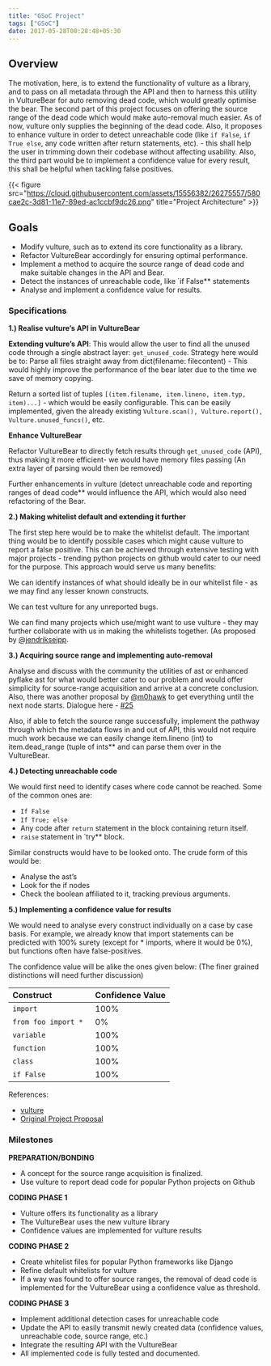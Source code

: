 ```yaml
---
title: "GSoC Project"
tags: ["GSoC"]
date: 2017-05-28T00:28:48+05:30
---
```


## Overview

The motivation, here, is to extend the functionality of vulture as a library,
and to pass on all metadata through the API and then to harness this utility in
VultureBear for auto removing dead code, which would greatly optimise the bear.
The second part of this project focuses on offering the source range of the dead
code which would make auto-removal much easier. As of now, vulture only supplies
the beginning of the dead code. Also, it proposes to enhance vulture in order to
detect unreachable code (like `if False`, `if True else`, any code written after
return statements, etc). - this shall help the user in trimming down their
codebase without affecting usability. Also, the third part would be to implement
a confidence value for every result, this shall be helpful when tackling false
positives.

{{< figure src="https://cloud.githubusercontent.com/assets/15556382/26275557/580cae2c-3d81-11e7-89ed-ac1ccbf9dc26.png" title="Project Architecture" >}}

## Goals
- Modify vulture, such as to extend its core functionality as a library.
- Refactor VultureBear accordingly for ensuring optimal performance.
- Implement a method to acquire the source range of dead code and make suitable
  changes in the API and Bear.
- Detect the instances of unreachable code, like `if False** statements
- Analyse and implement a confidence value for results.

### Specifications

**1.) Realise vulture’s API in VultureBear**

**Extending vulture’s API**: This would allow the user to find all the unused
	code through a single abstract layer: ```get_unused_code```. Strategy here
	would be to:
Parse all files straight away from dict(filename: filecontent) - This
would highly improve the performance of the bear later due to the time we
save of memory copying.

Return a sorted list of tuples `[(item.filename, item.lineno, item.typ,
item)...]` - which would be easily configurable. This can be easily implemented,
given the already existing `Vulture.scan(), Vulture.report(),
Vulture.unused_funcs()`, etc.

**Enhance VultureBear**

Refactor VultureBear to directly fetch results through `get_unused_code`
(API), thus making it more efficient- we would have memory files passing
(An extra layer of parsing would then be removed)

Further enhancements in vulture (detect unreachable code and reporting
ranges of dead code** would influence the API, which would also need
refactoring of the Bear.


**2.) Making whitelist default and extending it further**

The first step here would be to make the whitelist default. The important thing
would be to identify possible cases which might cause vulture to report a false
positive. This can be achieved through extensive testing with major projects -
trending python projects on github would cater to our need for the purpose. This
approach would serve us many benefits:

We can identify instances of what should ideally be in our whitelist file - as
we may find any lesser known constructs.

We can test vulture for any unreported bugs.

We can find many projects which use/might want to use vulture - they may
further collaborate with us in making the whitelists together. (As proposed by
[@jendrikseipp](https://github.com/jendrikseipp).


**3.) Acquiring source range and implementing auto-removal**

Analyse and discuss with the community the utilities of ast or enhanced pyflake
ast for what would better cater to our problem and would offer simplicity for
source-range acquisition and arrive at a concrete conclusion. Also, there was
another proposal by [@m0hawk](https://bitbucket.org/m0hawk) to get everything
until the next node starts. Dialogue here -
[#25](https://github.com/jendrikseipp/vulture/issues/25)

Also, if able to fetch the source range successfully, implement the pathway
through which the metadata flows in and out of API, this would not require much
work because we can easily change item.lineno (int) to item.dead_range (tuple of
ints** and can parse them over in the VultureBear.

**4.) Detecting unreachable code**

We would first need to identify cases where code cannot be reached. Some of the
common ones are:
- `If False`
- `If True; else`
- Any code after `return` statement in the block containing return itself.
- `raise` statement in `try** block.

Similar constructs would have to be looked onto. The crude form of this would
be:
- Analyse the ast’s
- Look for the if nodes
- Check the boolean affiliated to it, tracking previous arguments.

**5.) Implementing a confidence value for  results**

We would need to analyse every construct individually on a case by case basis.
For example, we already know that import statements can be predicted with 100%
surety (except for * imports, where it would be 0%), but functions often have
false-positives.

The confidence value will be alike the ones given below: (The finer grained
distinctions will need further discussion)

Construct            |  Confidence Value 
:--------------------|:------------------
`import `            | 100%              
`from foo import * ` | 0%                
`variable`           | 100%              
`function`           | 100%              
`class`              | 100%              
`if False`           | 100%              

References:

- [vulture](https://github.com/jendrikseipp/vulture)
- [Original Project
  Proposal](https://docs.google.com/document/d/1gzRH-rdJsiAD-TOEB0O4OqtcnTp0zotcNl6agAuXGHw/edit?usp=sharing)

### Milestones

**PREPARATION/BONDING**

- A concept for the source range acquisition is finalized.
- Use vulture to report dead code for popular Python projects on Github

**CODING PHASE 1**

- Vulture offers its functionality as a library
- The VultureBear uses the new vulture library
- Confidence values are implemented for vulture results

**CODING PHASE 2**

- Create whitelist files for popular Python frameworks like Django
- Refine default whitelists for vulture
- If a way was found to offer source ranges, the removal of dead code is
  implemented for the VultureBear using a confidence value as threshold.

**CODING PHASE 3**
- Implement additional detection cases for unreachable code
- Update the API to easily transmit newly created data (confidence values,
  unreachable code, source range, etc.)
- Integrate the resulting API with the VultureBear
- All implemented code is fully tested and documented.

